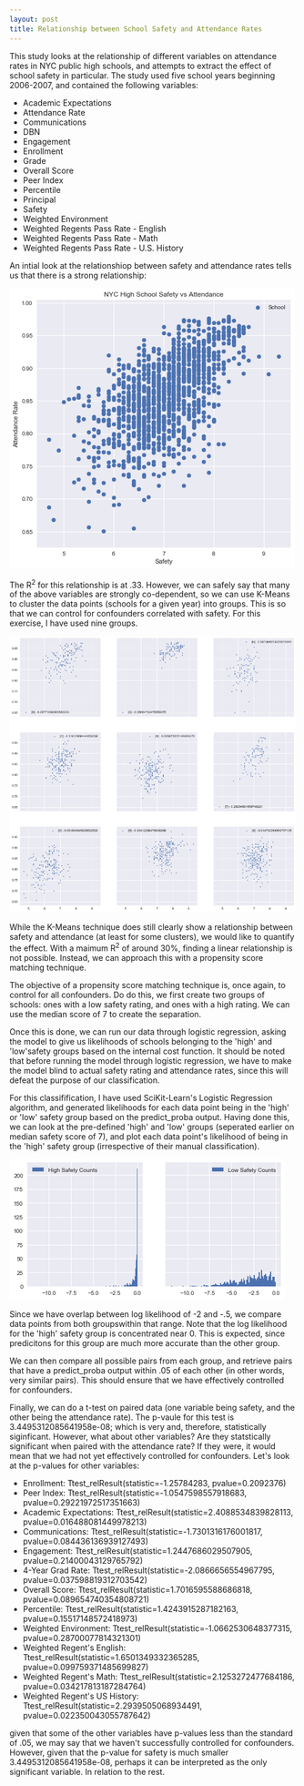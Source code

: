 ```yaml
---
layout: post
title: Relationship between School Safety and Attendance Rates
---
```

This study looks at the relationship of different variables on attendance rates in NYC public high schools, and attempts to extract the effect of school safety in particular. The study used five school years beginning 2006-2007, and contained the following variables:

* Academic Expectations
* Attendance Rate
* Communications
* DBN
* Engagement
* Enrollment
* Grade
* Overall Score
* Peer Index
* Percentile
* Principal
* Safety
* Weighted Environment
* Weighted Regents Pass Rate - English
* Weighted Regents Pass Rate - Math
* Weighted Regents Pass Rate - U.S. History

An intial look at the relationshiop between safety and attendance rates tells us that there is a strong relationship:

![Attendanc vs Safety Initial](../images/Attendance_Safety.png?raw=true)

The R<sup>2</sup> for this relationship is at .33. However, we can safely say that many of the above variables are strongly co-dependent, so we can use K-Means to cluster the data points (schools for a given year) into groups. This is so that we can control for confounders correlated with safety. For this exercise, I have used nine groups.

![Attendance vs Safety K-Means](../images/K_Means.png?raw=true)

While the K-Means technique does still clearly show a relationship between safety and attendance (at least for some clusters), we would like to quantify the effect. With a maimum R<sup>2</sup> of around 30%, finding a linear relationship is not possible. Instead, we can approach this with a propensity score matching technique. 

The objective of a propensity score matching technique is, once again, to control for all confounders. Do do this, we first create two groups of schools: ones with a low safety rating, and ones with a high rating. We can use the median score of 7 to create the separation. 

Once this is done, we can run our data through logistic regression, asking the model to give us likelihoods of schools belonging to the 'high' and 'low'safety groups based on the internal cost function. It should be noted that before running the model through logistic regression, we have to make the model blind to actual safety rating and attendance rates, since this will defeat the purpose of our classification. 

For this classifification, I have used SciKit-Learn's Logistic Regression algorithm, and generated likelihoods for each data point being in the 'high' or 'low' safety group based on the predict_proba output. Having done this, we can look at the pre-defined 'high' and 'low' groups (seperated earlier on median safety score of 7), and plot each data point's likelihood of being in the 'high' safety group (irrespective of their manual classification). 

![High Likelihood Dist](../images/Safety_Dist.png?raw=true)

Since we have overlap between log likelihood of -2 and -.5, we compare data points from both groupswithin that range. Note that the log likelihood for the 'high' safety group is concentrated near 0. This is expected, since predicitons for this group are much more accurate than the other group.

We can then compare all possible pairs from each group, and retrieve pairs that have a predict_proba output within .05 of each other (in other words, very similar pairs). This should ensure that we have effectively controlled for confounders.

Finally, we can do a t-test on paired data (one variable being safety, and the other being the attendance rate). The p-vaule for this test is 3.4495312085641958e-08; which is very and, therefore, statistically siginficant. However, what about other variables? Are they statstically significant when paired with the attendance rate? If they were, it would mean that we had not yet effectively controlled for confounders. Let's look at the p-values for other variables:

* Enrollment: Ttest_relResult(statistic=-1.25784283, pvalue=0.2092376)
* Peer Index: Ttest_relResult(statistic=-1.0547598557918683, pvalue=0.29221972517351663) 
* Academic Expectations: Ttest_relResult(statistic=2.4088534839828113, pvalue=0.016488081449978213) 
* Communications:  Ttest_relResult(statistic=-1.7301316176001817, pvalue=0.084436136939127493) 
* Engagement: Ttest_relResult(statistic=1.2447686029507905, pvalue=0.21400043129765792) 
* 4-Year Grad Rate: Ttest_relResult(statistic=-2.0866656554967795, pvalue=0.037598819312703542) 	
* Overall Score: Ttest_relResult(statistic=1.7016595588686818, pvalue=0.089654740354808721) 
* Percentile: Ttest_relResult(statistic=1.4243915287182163, pvalue=0.15517148572418973) 
* Weighted Environment: Ttest_relResult(statistic=-1.0662530648377315, pvalue=0.28700077814321301) 
* Weighted Regent's English: Ttest_relResult(statistic=1.6501349332365285, pvalue=0.099759371485699827) 
* Weighted Regent's Math: Ttest_relResult(statistic=2.1253272477684186, pvalue=0.034217813187284764) 
* Weighted Regent's US History: Ttest_relResult(statistic=2.2939505068934491, pvalue=0.022350043055787642)

given that some of the other variables have p-values less than the standard of .05, we may say that we haven't successfully controlled for confounders. However, given that the p-value for safety is much smaller 3.4495312085641958e-08, perhaps it can be interpreted as the only significant variable. In relation to the rest.





